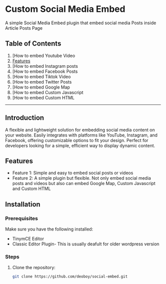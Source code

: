 # Custom Social Media Embed

A simple Social Media Embed plugin that embed social media Posts inside Article Posts Page
## Table of Contents

1. [How to embed Youtube Video
2. [Features](#features)
3. [How to embed Instagram posts
4. [How to embed Facebook Posts
5. [How to embed Tiktok Video
6. [How to embed Twitter Posts
7. [How to embed Google Map
8. [How to embed Custom Javascript
9. [How to embed Custom HTML

---

## Introduction

A flexible and lightweight solution for embedding social media content on your website. Easily integrates with platforms like YouTube, Instagram, and Facebook, offering customizable options to fit your design. Perfect for developers looking for a simple, efficient way to display dynamic content.

## Features

- Feature 1: Simple and easy to embed social posts or videos
- Feature 2: A simple plugin but flexible. Not only embed social media posts and videos but also can embed Google Map, Custom Javascript and Custom HTML
 

## Installation

### Prerequisites

Make sure you have the following installed:
- TinymCE Editor
- Classic Editor Plugin- This is usually deafult for older wordpress version

### Steps

1. Clone the repository:
   ```bash
   git clone https://github.com/deoboy/social-embed.git

